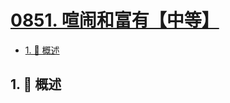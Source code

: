 # [0851. 喧闹和富有【中等】](https://github.com/tnotesjs/TNotes.leetcode/tree/main/notes/0851.%20%E5%96%A7%E9%97%B9%E5%92%8C%E5%AF%8C%E6%9C%89%E3%80%90%E4%B8%AD%E7%AD%89%E3%80%91)

<!-- region:toc -->

- [1. 📝 概述](#1--概述)

<!-- endregion:toc -->

## 1. 📝 概述
